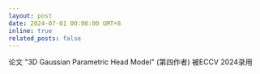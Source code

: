 ```yaml
---
layout: post
date: 2024-07-01 00:00:00 GMT+8
inline: true
related_posts: false
---
```


论文 "3D Gaussian Parametric Head Model" (第四作者) 被ECCV 2024录用